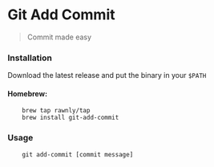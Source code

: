# Git Add Commit
> Commit made easy

### Installation
Download the latest release and put the binary in your `$PATH` 

#### Homebrew:
```shell
    brew tap rawnly/tap
    brew install git-add-commit
```

### Usage
```shell
    git add-commit [commit message]
```
